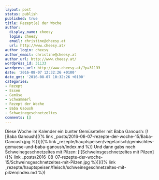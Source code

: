 ```yaml
---
layout: post
status: publish
published: true
title: Rezept(e) der Woche
author:
  display_name: cheesy
  login: cheesy
  email: christine@cheesy.at
  url: http://www.cheesy.at/
author_login: cheesy
author_email: christine@cheesy.at
author_url: http://www.cheesy.at/
wordpress_id: 31133
wordpress_url: http://www.cheesy.at/?p=31133
date: '2016-08-07 12:32:26 +0100'
date_gmt: '2016-08-07 10:32:26 +0100'
categories:
- Rezept
- Essen
- Gemüse
- Schwammerl
- Rezept der Woche
- Baba Gaoush
- Schweinegeschnetzeltes
comments: []
---
```

Diese Woche im Kalender ein bunter Gemüseteller mit Baba Ganoush:
[![Baba Ganoush]({% link _posts/2016-08-07-rezepte-der-woche-15/Baba-Ganoush.jpg %})]({% link _rezepte/hauptspeisen/vegetarisch/gemischtes-gemuese-und-baba-ganoush/index.md %})
Und dann gabs noch Schweinegeschnetzeltes mit Pilzen:
[![Schweinsgeschnetzeltes mit Pilzen]({% link _posts/2016-08-07-rezepte-der-woche-15/Schweinsgeschnetzeltes-mit-Pilzen.jpg %})]({% link _rezepte/hauptspeisen/fleisch/schweinegeschnetzeltes-mit-pilzen/index.md %})
